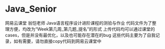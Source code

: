 # Java_Senior
网易云课堂 翁恺老师 Java语言程序设计进阶课程的测验与作业
代码文件为了整理方便，均改为“Week第几周_第几题_提名”的形式
上传代码均可以通过课堂的cases，但是并没有最优化，以及也可能存在潜在的bug
这些代码主要为了自我记录，如有需要，请勿直接copy代码到网易云课堂中
